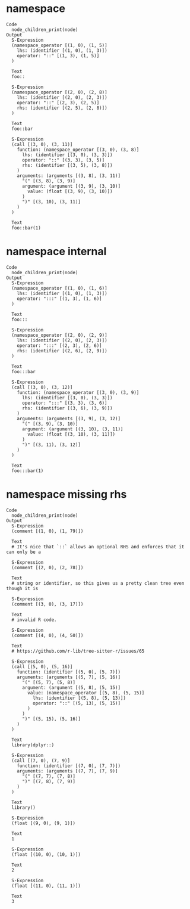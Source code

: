 # namespace

    Code
      node_children_print(node)
    Output
      S-Expression
      (namespace_operator [(1, 0), (1, 5)]
        lhs: (identifier [(1, 0), (1, 3)])
        operator: "::" [(1, 3), (1, 5)]
      )
      
      Text
      foo::
      
      S-Expression
      (namespace_operator [(2, 0), (2, 8)]
        lhs: (identifier [(2, 0), (2, 3)])
        operator: "::" [(2, 3), (2, 5)]
        rhs: (identifier [(2, 5), (2, 8)])
      )
      
      Text
      foo::bar
      
      S-Expression
      (call [(3, 0), (3, 11)]
        function: (namespace_operator [(3, 0), (3, 8)]
          lhs: (identifier [(3, 0), (3, 3)])
          operator: "::" [(3, 3), (3, 5)]
          rhs: (identifier [(3, 5), (3, 8)])
        )
        arguments: (arguments [(3, 8), (3, 11)]
          "(" [(3, 8), (3, 9)]
          argument: (argument [(3, 9), (3, 10)]
            value: (float [(3, 9), (3, 10)])
          )
          ")" [(3, 10), (3, 11)]
        )
      )
      
      Text
      foo::bar(1)
      

# namespace internal

    Code
      node_children_print(node)
    Output
      S-Expression
      (namespace_operator [(1, 0), (1, 6)]
        lhs: (identifier [(1, 0), (1, 3)])
        operator: ":::" [(1, 3), (1, 6)]
      )
      
      Text
      foo:::
      
      S-Expression
      (namespace_operator [(2, 0), (2, 9)]
        lhs: (identifier [(2, 0), (2, 3)])
        operator: ":::" [(2, 3), (2, 6)]
        rhs: (identifier [(2, 6), (2, 9)])
      )
      
      Text
      foo:::bar
      
      S-Expression
      (call [(3, 0), (3, 12)]
        function: (namespace_operator [(3, 0), (3, 9)]
          lhs: (identifier [(3, 0), (3, 3)])
          operator: ":::" [(3, 3), (3, 6)]
          rhs: (identifier [(3, 6), (3, 9)])
        )
        arguments: (arguments [(3, 9), (3, 12)]
          "(" [(3, 9), (3, 10)]
          argument: (argument [(3, 10), (3, 11)]
            value: (float [(3, 10), (3, 11)])
          )
          ")" [(3, 11), (3, 12)]
        )
      )
      
      Text
      foo:::bar(1)
      

# namespace missing rhs

    Code
      node_children_print(node)
    Output
      S-Expression
      (comment [(1, 0), (1, 79)])
      
      Text
      # It's nice that `::` allows an optional RHS and enforces that it can only be a
      
      S-Expression
      (comment [(2, 0), (2, 78)])
      
      Text
      # string or identifier, so this gives us a pretty clean tree even though it is
      
      S-Expression
      (comment [(3, 0), (3, 17)])
      
      Text
      # invalid R code.
      
      S-Expression
      (comment [(4, 0), (4, 50)])
      
      Text
      # https://github.com/r-lib/tree-sitter-r/issues/65
      
      S-Expression
      (call [(5, 0), (5, 16)]
        function: (identifier [(5, 0), (5, 7)])
        arguments: (arguments [(5, 7), (5, 16)]
          "(" [(5, 7), (5, 8)]
          argument: (argument [(5, 8), (5, 15)]
            value: (namespace_operator [(5, 8), (5, 15)]
              lhs: (identifier [(5, 8), (5, 13)])
              operator: "::" [(5, 13), (5, 15)]
            )
          )
          ")" [(5, 15), (5, 16)]
        )
      )
      
      Text
      library(dplyr::)
      
      S-Expression
      (call [(7, 0), (7, 9)]
        function: (identifier [(7, 0), (7, 7)])
        arguments: (arguments [(7, 7), (7, 9)]
          "(" [(7, 7), (7, 8)]
          ")" [(7, 8), (7, 9)]
        )
      )
      
      Text
      library()
      
      S-Expression
      (float [(9, 0), (9, 1)])
      
      Text
      1
      
      S-Expression
      (float [(10, 0), (10, 1)])
      
      Text
      2
      
      S-Expression
      (float [(11, 0), (11, 1)])
      
      Text
      3
      

